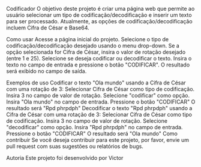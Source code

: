 Codificador
O objetivo deste projeto é criar uma página web que permite ao usuário selecionar um tipo de codificação/decodificação e inserir um texto para ser processado. Atualmente, as opções de codificação/decodificação incluem Cifra de César e Base64.

Como usar
Acesse a página inicial do projeto.
Selecione o tipo de codificação/decodificação desejado usando o menu drop-down.
Se a opção selecionada for Cifra de César, insira o valor de rotação desejado (entre 1 e 25).
Selecione se deseja codificar ou decodificar o texto.
Insira o texto no campo de entrada e pressione o botão "CODIFICAR".
O resultado será exibido no campo de saída.

Exemplos de uso
Codificar o texto "Ola mundo" usando a Cifra de César com uma rotação de 3:
Selecionar Cifra de César como tipo de codificação.
Insira 3 no campo de valor de rotação.
Selecione "codificar" como opção.
Insira "Ola mundo" no campo de entrada.
Pressione o botão "CODIFICAR"
O resultado será "Rpd phrpdph"
Decodificar o texto "Rpd phrpdph" usando a Cifra de César com uma rotação de 3:
Selecionar Cifra de César como tipo de codificação.
Insira 3 no campo de valor de rotação.
Selecione "decodificar" como opção.
Insira "Rpd phrpdph" no campo de entrada.
Pressione o botão "CODIFICAR"
O resultado será "Ola mundo"
Como contribuir
Se você deseja contribuir para este projeto, por favor, envie um pull request com suas sugestões ou relatórios de bugs.

Autoria
Este projeto foi desenvolvido por Victor
